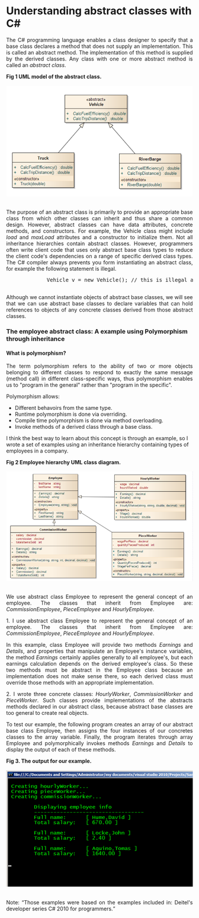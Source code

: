 # Understanding abstract classes with C#
        
<p align="justify">
            The C# programming language enables a class designer to specify that a base class declares a method that does not supply an implementation. This is called an abstract method. The implementation of this method is supplied by the derived classes. Any class with one or more abstract method is called an <i>abstract class</i>.
            </p>
            <div><b>Fig 1 UML model of the abstract class.</b></div><br>
            <div>
<IMG src="picture_library/abstractClasses/fig1.png">
</div><br>
<p align="justify">
The purpose of an abstract class is primarily to provide an appropriate base class from which other classes can inherit and thus share a common design.
However, abstract classes can have data attributes, concrete methods, and constructors. For example, the Vehicle class might include <i>load</i> and <i>maxLoad</i> attributes and a constructor to initialize them.
            Not all inheritance hierarchies contain abstract classes. However, programmers often write client code that uses only abstract base class types to reduce the client code's dependencies on a range of specific derived class types. 
The C# compiler always prevents you form instantiating an abstract class, for example the following statement is illegal.
            </p>
            <pre>
             Vehicle v = new Vehicle(); // this is illegal and the compiler generates an error.
            </pre>
            <p align="justify">
            Although we cannot instantiate objects of abstract base classes,  we will see that we can use abstract base classes to declare variables that can hold references to objects of any concrete classes derived from those abstract classes.
            </p>
            <h3>The employee abstract class: A example using Polymorphism through inheritance</h3>
            <h4>What is polymorphism?</h4>
            <p align="justify">
            The term polymorphism refers to the ability of two or more objects belonging to different classes to respond to exactly the same message (method call) in different class-specific ways, thus polymorphism enables us to "program in the general" rather than "program in the specific".
            </p>
            <p align="justify">
            Polymorphism allows:
            <ul>
            <li>Different behavoirs from the same type.</li>
            <li>Runtime polymorphism is done via overriding.</li>
            <li>Compile time polymorphism is done via method overloading.</li>
            <li>Invoke methods of a derived class through a base class.</li>
            </ul>
            I think the best way to learn about this concept is through an example, so I wrote a set of examples using an inheritance hierarchy containing types of employees in a company.
            </p>
            <div><b>Fig 2 Employee hierarchy UML class diagram.</b></div><br>
            <div>
<IMG src="picture_library/abstractClasses/fig2.png"  width="748">
</div><br>
            <p align="justify">
            We use abstract class Employee to represent the general concept of an employee. The classes that inherit from Employee are: <i>CommissionEmployee</i>, <i>PieceEmployee</i> and <i>HourlyEmployee</i>.
            </p>
            <p align="justify">
            1. I use abstract class Employee to represent the general concept of an employee. The classes that inherit from Employee are: <i>CommissionEmployee</i>, <i>PieceEmployee</i> and <i>HourlyEmployee</i>.
            </p>
            <p align="justify">
            In this example, class Employee will provide two methods <i>Earnings</i> and <i>Details</i>, and properties that manipulate an Employee's instance variables, the method <i>Earnings</i> certainly applies generally to all employee's, but each earnings calculation depends on the derived employee's class. So these two methods must be abstract in the Employee class because an implementation does not make sense there, so each derived class must override those methods with an appropriate implementation.
            </p>
            <p align="justify">
            2.  I wrote three concrete classes: <i>HourlyWorker</i>, <i>CommissionWorker</i> and <i>PieceWorker</i>. Such classes provide implementations of the abstracts methods declared in our abstract class, because abstract base classes are too general to create real objects.
            </p>
            <p align="justify">
            To test our example, the following program creates an array of our abstract base class Employee, then assigns the four instances of  our  concretes classes to the array variable. Finally, the program iterates through array Employee and polymorphically invokes methods <i>Earnings</i> and <i>Details</i> to display the output of each of these methods.
            </p>
            <div><b>Fig 3. The output for our example.</b></div><br>
            <div>
<IMG src="picture_library/abstractClasses/testAbstractClass.png">
</div><br>
            <p align="justify">Note: <q>Those examples were based on the examples included in: Deitel's developer series C# 2010 for programmers.</q></p>
